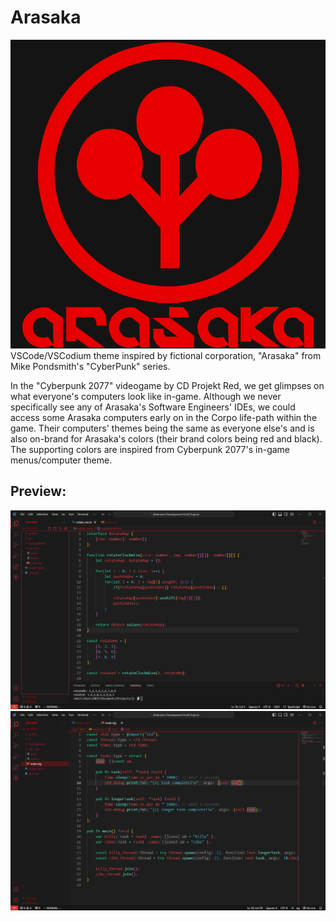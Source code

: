 # Arasaka
![Arasaka Logo made by me in photoshop lol](arasaka_logo.png)
VSCode/VSCodium theme inspired by fictional corporation, "Arasaka" from Mike Pondsmith's "CyberPunk" series. 


In the "Cyberpunk 2077" videogame by CD Projekt Red, we get glimpses on what everyone's computers look like in-game.
Although we never specifically see any of Arasaka's Software Engineers' IDEs, we could access some Arasaka computers
early on in the Corpo life-path within the game. Their computers' themes being the same as everyone else's and is also
on-brand for Arasaka's colors (their brand colors being red and black). The supporting colors are inspired from Cyberpunk 2077's in-game menus/computer theme.

## Preview:

![Example with TypeScript](arasaka_ide_1.png)
![Example with Zig](arasaka_ide_2.png)